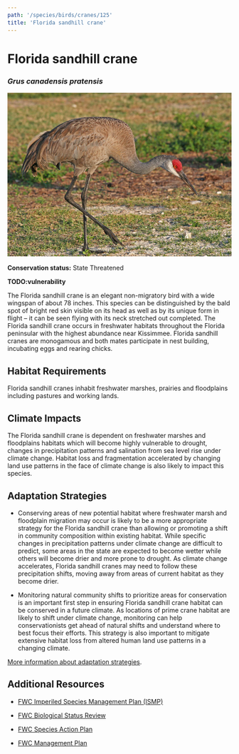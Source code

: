 ```yaml
---
path: '/species/birds/cranes/125'
title: 'Florida sandhill crane'
---
```


# Florida sandhill crane
### *Grus canadensis pratensis*

<div class="header-photo"><img src="125.jpg" alt="Photo for Florida sandhill crane"/></div>

**Conservation status:** State Threatened

**TODO:vulnerability**

The Florida sandhill crane is an elegant non-migratory bird with a wide wingspan of about 78 inches.  This species can be distinguished by the bald spot of bright red skin visible on its head as well as by its unique form in flight – it can be seen flying with its neck stretched out completed.  The Florida sandhill crane occurs in freshwater habitats throughout the Florida peninsular with the highest abundance near Kissimmee.  Florida sandhill cranes are monogamous and both mates participate in nest building, incubating eggs and rearing chicks.

    
## Habitat Requirements

Florida sandhill cranes inhabit freshwater marshes, prairies and floodplains including pastures and working lands.

## Climate Impacts

The Florida sandhill crane is dependent on freshwater marshes and floodplains habitats which will become highly vulnerable to drought, changes in precipitation patterns and salination from sea level rise under climate change. Habitat loss and fragmentation accelerated by changing land use patterns in the face of climate change is also likely to impact this species.

## Adaptation Strategies

- Conserving areas of new potential habitat where freshwater marsh and floodplain migration may occur is likely to be a more appropriate strategy for the Florida sandhill crane than allowing or promoting a shift in community composition within existing habitat.   While specific changes in precipitation patterns under climate change are difficult to predict, some areas in the state are expected to become wetter while others will become drier and more prone to drought.  As climate change accelerates, Florida sandhill cranes may need to follow these precipitation shifts, moving away from areas of current habitat as they become drier.

- Monitoring natural community shifts to prioritize areas for conservation is an important first step in ensuring Florida sandhill crane habitat can be conserved in a future climate.  As locations of prime crane habitat are likely to shift under climate change, monitoring can help conservationists get ahead of natural shifts and understand where to best focus their efforts.  This strategy is also important to mitigate extensive habitat loss from altered human land use patterns in a changing climate.


[More information about adaptation strategies](/strategies).


## Additional Resources

- [FWC Imperiled Species Management Plan (ISMP)](http://myfwc.com/media/4133167/Floridas-Imperiled-Species-Management-Plan-2016-2026.pdf)

- [FWC Biological Status Review](http://myfwc.com/media/2273310/Florida-Sandhill-Crane-BSR.pdf)

- [FWC Species Action Plan](http://myfwc.com/media/2738849/Florida-Sandhill-Crane-Species-Action-Plan-Final-Draft.pdf)

- [FWC Management Plan](http://www.myfwc.com/media/4105886/Final-Florida-Sandhill-Crane-Species-Guidelines-2016.pdf)
